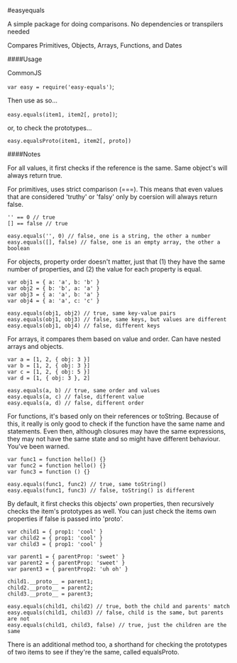 #easyequals

A simple package for doing comparisons. No dependencies or transpilers needed

Compares Primitives, Objects, Arrays, Functions, and Dates

####Usage

CommonJS

`var easy = require('easy-equals')`;

Then use as so...

`easy.equals(item1, item2[, proto])`;

or, to check the prototypes...

`easy.equalsProto(item1, item2[, proto])`

####Notes

For all values, it first checks if the reference is the same. Same object's will always return true.

For primitives, uses strict comparison (===). This means that even values that are considered 'truthy' or 'falsy' only by coersion will always return false.

    '' == 0 // true
    [] == false // true

    easy.equals('', 0) // false, one is a string, the other a number
    easy.equals([], false) // false, one is an empty array, the other a boolean

For objects, property order doesn't matter, just that (1) they have the same number of properties, and (2) the value for each property is equal.

    var obj1 = { a: 'a', b: 'b' }
    var obj2 = { b: 'b', a: 'a' }
    var obj3 = { a: 'a', b: 'a' }
    var obj4 = { a: 'a', c: 'c' }

    easy.equals(obj1, obj2) // true, same key-value pairs
    easy.equals(obj1, obj3) // false, same keys, but values are different
    easy.equals(obj1, obj4) // false, different keys

For arrays, it compares them based on value and order. Can have nested arrays and objects.

    var a = [1, 2, { obj: 3 }]
    var b = [1, 2, { obj: 3 }]
    var c = [1, 2, { obj: 5 }]
    var d = [1, { obj: 3 }, 2]

    easy.equals(a, b) // true, same order and values
    easy.equals(a, c) // false, different value
    easy.equals(a, d) // false, different order

For functions, it's based only on their references or toString. Because of this, it really is only good to check if the function have the same name and statements. Even then, although closures may have the same expressions, they may not have the same state and so might have different behaviour. You've been warned.

    var func1 = function hello() {}
    var func2 = function hello() {}
    var func3 = function () {}

    easy.equals(func1, func2) // true, same toString()
    easy.equals(func1, func3) // false, toString() is different

By default, it first checks this objects' own properties, then recursively checks the item's prototypes as well. You can just check the items own properties if false is passed into 'proto'.

    var child1 = { prop1: 'cool' }
    var child2 = { prop1: 'cool' }
    var child3 = { prop1: 'cool' }

    var parent1 = { parentProp: 'sweet' }
    var parent2 = { parentProp: 'sweet' }
    var parent3 = { parentProp2: 'uh oh' }

    child1.__proto__ = parent1;
    child2.__proto__ = parent2;
    child3.__proto__ = parent3;

    easy.equals(child1, child2) // true, both the child and parents' match
    easy.equals(child1, child3) // false, child is the same, but parents are not
    easy.equals(child1, child3, false) // true, just the children are the same

There is an additional method too, a shorthand for checking the prototypes of two items to see if they're the same, called equalsProto.
